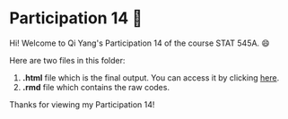# Participation 14 :bookmark: 

Hi! Welcome to Qi Yang's Participation 14 of the course STAT 545A. :smile:

Here are two files in this folder:
1. **.html** file which is the final output. You can access it by clicking [here](https://qiyangqd.github.io/STAT545-participation/CM14/cm014-exercise.html). 
2. **.rmd** file which contains the raw codes. 

Thanks for viewing my Participation 14!

